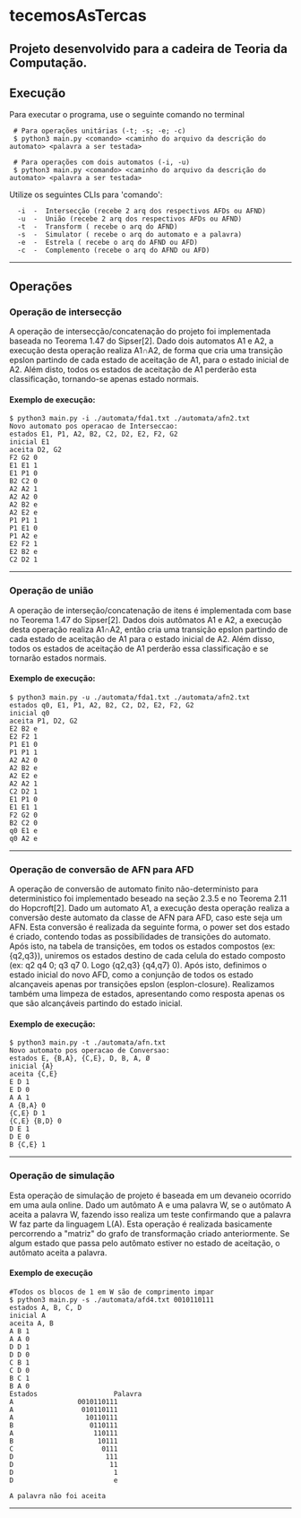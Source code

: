 # tecemosAsTercas

## Projeto desenvolvido para a cadeira de Teoria da Computação.

## Execução
Para executar o programa, use o seguinte comando no terminal
```
 # Para operações unitárias (-t; -s; -e; -c)
 $ python3 main.py <comando> <caminho do arquivo da descrição do automato> <palavra a ser testada>
 
 # Para operações com dois automatos (-i, -u)
 $ python3 main.py <comando> <caminho do arquivo da descrição do automato> <palavra a ser testada> 
```
Utilize os seguintes CLIs para 'comando':
```
  -i  -  Intersecção (recebe 2 arq dos respectivos AFDs ou AFND)
  -u  -  União (recebe 2 arq dos respectivos AFDs ou AFND)
  -t  -  Transform ( recebe o arq do AFND)
  -s  -  Simulator ( recebe o arq do automato e a palavra)
  -e  -  Estrela ( recebe o arq do AFND ou AFD)
  -c  -  Complemento (recebe o arq do AFND ou AFD)
```
---
## Operações 
### Operação de intersecção
A operação de intersecção/concatenação do projeto foi implementada baseada no Teorema 1.47 do Sipser[2].
Dado dois automatos A1 e A2, a execução desta operação realiza A1∩A2, de forma que cria uma transição epslon partindo de cada estado de aceitação de A1, para o estado inicial de A2. Além disto, todos os estados de aceitação de A1 perderão esta classificação, tornando-se apenas estado normais.
#### Exemplo de execução:
```
$ python3 main.py -i ./automata/fda1.txt ./automata/afn2.txt
Novo automato pos operacao de Interseccao: 
estados E1, P1, A2, B2, C2, D2, E2, F2, G2
inicial E1
aceita D2, G2
F2 G2 0
E1 E1 1
E1 P1 0
B2 C2 0
A2 A2 1
A2 A2 0
A2 B2 e
A2 E2 e
P1 P1 1
P1 E1 0
P1 A2 e
E2 F2 1
E2 B2 e
C2 D2 1
```
---
### Operação de união
A operação de interseção/concatenação de itens é implementada com base no Teorema 1.47 do Sipser[2]. Dados dois autômatos A1 e A2, a execução desta operação realiza A1∩A2, então cria uma transição epslon partindo de cada estado de aceitação de A1 para o estado inicial de A2. Além disso, todos os estados de aceitação de A1 perderão essa classificação e se tornarão estados normais.

#### Exemplo de execução:
```
$ python3 main.py -u ./automata/fda1.txt ./automata/afn2.txt
estados q0, E1, P1, A2, B2, C2, D2, E2, F2, G2
inicial q0
aceita P1, D2, G2
E2 B2 e
E2 F2 1
P1 E1 0
P1 P1 1
A2 A2 0
A2 B2 e
A2 E2 e
A2 A2 1
C2 D2 1
E1 P1 0
E1 E1 1
F2 G2 0
B2 C2 0
q0 E1 e
q0 A2 e
```
---
### Operação de conversão de AFN para AFD
A operação de conversão de automato finito não-deterministo para deterministico foi implementado beseado na seção 2.3.5 e no Teorema 2.11 do Hopcroft[2].
Dado um automato A1, a execução desta operação realiza a conversão deste automato da classe de AFN para AFD, caso este seja um AFN. Esta conversão é realizada da seguinte forma, o power set dos estado é criado, contendo todas as possibilidades de transições do automato. Após isto, na tabela de transições, em todos os estados compostos (ex: {q2,q3}), uniremos os estados destino de cada celula do estado composto (ex: q2 q4 0; q3 q7 0. Logo {q2,q3} {q4,q7} 0). Após isto, definimos o estado inicial do novo AFD, como a conjunção de todos os estado alcançaveis apenas por transições epslon (esplon-closure). Realizamos também uma limpeza de estados, apresentando como resposta apenas os que são alcançáveis partindo do estado inicial.
#### Exemplo de execução:
```
$ python3 main.py -t ./automata/afn.txt
Novo automato pos operacao de Conversao: 
estados E, {B,A}, {C,E}, D, B, A, Ø
inicial {A}
aceita {C,E}
E D 1
E D 0
A A 1
A {B,A} 0
{C,E} D 1
{C,E} {B,D} 0
D E 1
D E 0
B {C,E} 1
```
---
### Operação de simulação
Esta operação de simulação de projeto é baseada em um devaneio ocorrido em uma aula online. Dado um autômato A e uma palavra W, se o autômato A aceita a palavra W, fazendo isso realiza um teste confirmando que a palavra W faz parte da linguagem L(A). Esta operação é realizada basicamente percorrendo a "matriz" do grafo de transformação criado anteriormente. Se algum estado que passa pelo autômato estiver no estado de aceitação, o autômato aceita a palavra.
#### Exemplo de execução
```
#Todos os blocos de 1 em W são de comprimento impar
$ python3 main.py -s ./automata/afd4.txt 0010110111 
estados A, B, C, D
inicial A
aceita A, B
A B 1
A A 0
D D 1
D D 0
C B 1
C D 0
B C 1
B A 0
Estados                   Palavra
A                0010110111
A                 010110111
A                  10110111
B                   0110111
A                    110111
B                     10111
C                      0111
D                       111
D                        11
D                         1
D                         e

A palavra não foi aceita
```
---
